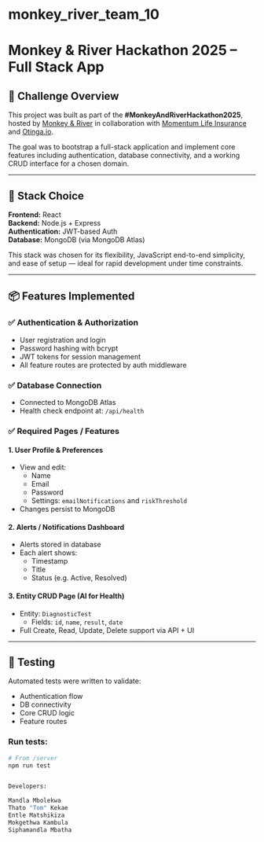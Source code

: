 # monkey_river_team_10
# Monkey & River Hackathon 2025 – Full Stack App

## 🚀 Challenge Overview

This project was built as part of the **#MonkeyAndRiverHackathon2025**, hosted by [Monkey & River](https://monkeyandriver.com) in collaboration with [Momentum Life Insurance](https://momentum.co.za) and [Otinga.io](https://otinga.io).

The goal was to bootstrap a full-stack application and implement core features including authentication, database connectivity, and a working CRUD interface for a chosen domain.

---

## 🧱 Stack Choice

**Frontend:** React  
**Backend:** Node.js + Express  
**Authentication:** JWT-based Auth  
**Database:** MongoDB (via MongoDB Atlas)

This stack was chosen for its flexibility, JavaScript end-to-end simplicity, and ease of setup — ideal for rapid development under time constraints.

---

## 📦 Features Implemented

### ✅ Authentication & Authorization
- User registration and login
- Password hashing with bcrypt
- JWT tokens for session management
- All feature routes are protected by auth middleware

### ✅ Database Connection
- Connected to MongoDB Atlas
- Health check endpoint at: `/api/health`

### ✅ Required Pages / Features

#### 1. User Profile & Preferences
- View and edit:
  - Name
  - Email
  - Password
  - Settings: `emailNotifications` and `riskThreshold`
- Changes persist to MongoDB

#### 2. Alerts / Notifications Dashboard
- Alerts stored in database
- Each alert shows:
  - Timestamp
  - Title
  - Status (e.g. Active, Resolved)

#### 3. Entity CRUD Page (AI for Health)
- Entity: `DiagnosticTest`
  - Fields: `id`, `name`, `result`, `date`
- Full Create, Read, Update, Delete support via API + UI

---

## 🧪 Testing

Automated tests were written to validate:
- Authentication flow
- DB connectivity
- Core CRUD logic
- Feature routes

### Run tests:
```bash
# From /server
npm run test


Developers:

Mandla Mbolekwa
Thato "Tom" Kekae
Entle Matshikiza
Mokgethwa Kambula
Siphamandla Mbatha 
